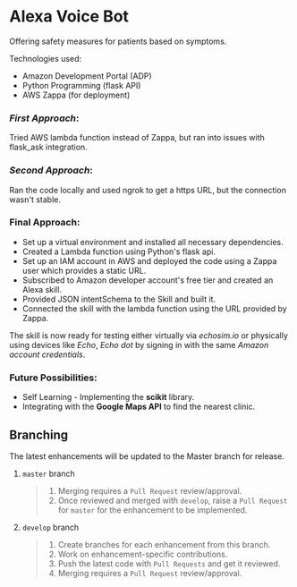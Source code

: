 # Alexa Voice Bot
Offering safety measures for patients based on symptoms.

Technologies used:
- Amazon Development Portal (ADP)
- Python Programming (flask API)
- AWS Zappa (for deployment)

### *First Approach*:
Tried AWS lambda function instead of Zappa, but ran into issues with flask_ask integration.

### *Second Approach*:
Ran the code locally and used ngrok to get a https URL, but the connection wasn't stable.

### **Final Approach**:
- Set up a virtual environment and installed all necessary dependencies.
- Created a Lambda function using Python's flask api.
- Set up an IAM account in AWS and deployed the code using a Zappa user which provides a static URL.
- Subscribed to Amazon developer account's free tier and created an Alexa skill.
- Provided JSON intentSchema to the Skill and built it.
- Connected the skill with the lambda function using the URL provided by Zappa.

The skill is now ready for testing either virtually via *echosim.io* or physically using devices like *Echo*, *Echo dot* by signing in with the same *Amazon account credentials*.

### **Future Possibilities**:
- Self Learning - Implementing the **scikit** library.
- Integrating with the **Google Maps API** to find the nearest clinic.

## Branching
The latest enhancements will be updated to the Master branch for release.
1. `master` branch
    > 1. Merging requires a `Pull Request` review/approval.
    > 1. Once reviewed and merged with `develop`, raise a `Pull Request` for `master` for the enhancement to be implemented.

1. `develop` branch
    > 1. Create branches for each enhancement from this branch.
    > 1. Work on enhancement-specific contributions.
    > 1. Push the latest code with `Pull Requests` and get it reviewed.
    > 1. Merging requires a `Pull Request` review/approval.
